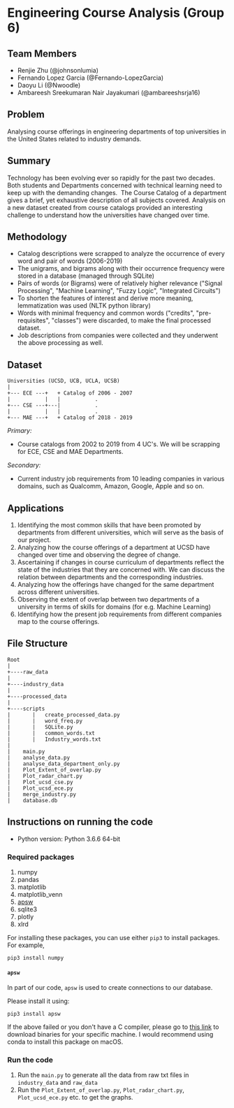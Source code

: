 # Engineering Course Analysis (Group 6)

## Team Members
- Renjie Zhu (@johnsonlumia)
- Fernando Lopez Garcia (@Fernando-LopezGarcia)
- Daoyu Li (@Nwoodle)
- Ambareesh Sreekumaran Nair Jayakumari (@ambareeshsrja16)

## Problem
Analysing course offerings in engineering departments of top universities in the United States related to industry demands.

## Summary
Technology has been evolving ever so rapidly for the past two decades. 
Both students and Departments concerned with technical learning need to keep up with the demanding changes. 
The Course Catalog of a department gives a brief, yet exhaustive description of all subjects covered. 
Analysis on a new dataset created from course catalogs provided an interesting challenge to understand how the universities have changed over time. 

## Methodology

- Catalog descriptions were scrapped to analyze the occurrence of every word and pair of words (2006-2019)
- The unigrams, and bigrams along with their occurrence frequency were stored in a database (managed through SQLite)
- Pairs of words (or Bigrams) were of relatively higher relevance ("Signal Processing", "Machine Learning", "Fuzzy Logic", "Integrated Circuits")
- To shorten the features of interest and derive more meaning, lemmatization was used (NLTK python library)
- Words with minimal frequency and common words ("credits", "pre-requisites", "classes") were discarded, to make the final processed dataset.
- Job descriptions from companies were collected and they underwent the above processing as well.


## Dataset

```
Universities (UCSD, UCB, UCLA, UCSB)
|
+--- ECE ---+   + Catalog of 2006 - 2007
|           |   |           .
+--- CSE ---+---|           .
|           |   |           .
+--- MAE ---+   + Catalog of 2018 - 2019
```
*Primary:*
- Course catalogs from 2002 to 2019 from 4 UC's. We will be scrapping for ECE, CSE and MAE Departments. 

*Secondary:*
-  Current industry job requirements from 10 leading companies in various domains, such as Qualcomm, Amazon, Google, Apple and so on.

## Applications
1. Identifying the most common skills that have been promoted by departments from different universities, which will serve as the basis of our project.
2. Analyzing how the course offerings of a department at UCSD have changed over time and observing the degree of change.
3. Ascertaining if changes in course curriculum of departments reflect the state of the industries that they are concerned with. We can discuss the relation between departments and the corresponding industries.
4. Analyzing how the offerings have changed for the same department across different universities.
5. Observing the extent of overlap between two departments of a university in terms of skills for domains (for e.g. Machine Learning)
6. Identifying how the present job requirements from different companies map to the course offerings.

## File Structure

```
Root
|
+----raw_data
|
+----industry_data
|
+----processed_data
|
+----scripts
|       |   create_processed_data.py
|       |   word_freq.py
|       |   SQLite.py
|       |   common_words.txt
|       |   Industry_words.txt
|
|    main.py
|    analyse_data.py
|    analyse_data_department_only.py
|    Plot_Extent_of_overlap.py
|    Plot_radar_chart.py
|    Plot_ucsd_cse.py
|    Plot_ucsd_ece.py
|    merge_industry.py
|    database.db
```

## Instructions on running the code

* Python version: Python 3.6.6 64-bit
### Required packages

1. numpy
1. pandas
2. matplotlib
3. matplotlib_venn
3. [apsw](####apsw)
4. sqlite3
5. plotly
6. xlrd

For installing these packages, you can use either ```pip3``` to install packages. For example, 

```pip3 install numpy```

#### ```apsw```

In part of our code, ```apsw``` is used to create connections to our database. 

Please install it using:

```pip3 install apsw```

If the above failed or you don't have a C compiler, please go to [this link](https://rogerbinns.github.io/apsw/download.html) to download binaries for your specific machine. I would recommend using conda to install this package on macOS.

### Run the code
1. Run the ```main.py``` to generate all the data from raw txt files in ```industry_data``` and ```raw_data```  
2. Run the ```Plot_Extent_of_overlap.py```, ```Plot_radar_chart.py```, ```Plot_ucsd_ece.py``` etc. to get the graphs.
